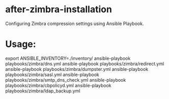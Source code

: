 # after-zimbra-installation
Configuring Zimbra compression settings using Ansible Playbook.

# Usage:
export ANSIBLE_INVENTORY=./inventory/
ansible-playbook playbooks/zimbra/dns.yml
ansible-playbook playbooks/zimbra/redirect.yml
ansible-playbook playbooks/zimbra/dumpster.yml
ansible-playbook playbooks/zimbra/sasl.yml
ansible-playbook playbooks/zimbra/smtp_dns_check.yml
ansible-playbook playbooks/zimbra/cbpolicyd.yml
ansible-playbook playbooks/zimbra/ldap_backup.yml
